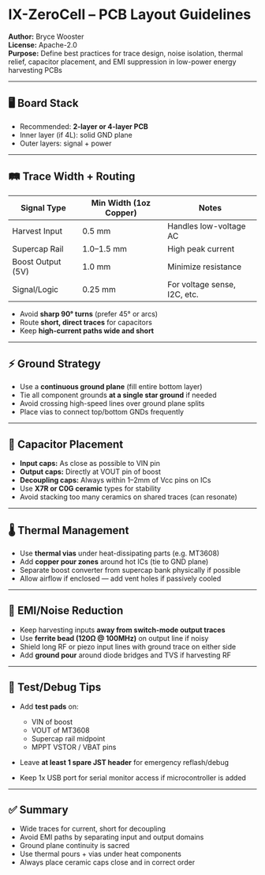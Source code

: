 # IX-ZeroCell – PCB Layout Guidelines

**Author:** Bryce Wooster  
**License:** Apache-2.0  
**Purpose:** Define best practices for trace design, noise isolation, thermal relief, capacitor placement, and EMI suppression in low-power energy harvesting PCBs

---

## 🖥️ Board Stack

- Recommended: **2-layer or 4-layer PCB**
- Inner layer (if 4L): solid GND plane
- Outer layers: signal + power

---

## 🛤️ Trace Width + Routing

| Signal Type        | Min Width (1oz Copper) | Notes                       |
|--------------------|------------------------|-----------------------------|
| Harvest Input      | 0.5 mm                 | Handles low-voltage AC  
| Supercap Rail      | 1.0–1.5 mm             | High peak current  
| Boost Output (5V)  | 1.0 mm                 | Minimize resistance  
| Signal/Logic       | 0.25 mm                | For voltage sense, I2C, etc.

- Avoid **sharp 90° turns** (prefer 45° or arcs)  
- Route **short, direct traces** for capacitors  
- Keep **high-current paths wide and short**

---

## ⚡ Ground Strategy

- Use a **continuous ground plane** (fill entire bottom layer)  
- Tie all component grounds **at a single star ground** if needed  
- Avoid crossing high-speed lines over ground plane splits  
- Place vias to connect top/bottom GNDs frequently

---

## 🔋 Capacitor Placement

- **Input caps:** As close as possible to VIN pin  
- **Output caps:** Directly at VOUT pin of boost  
- **Decoupling caps:** Always within 1–2mm of Vcc pins on ICs  
- Use **X7R or C0G ceramic** types for stability  
- Avoid stacking too many ceramics on shared traces (can resonate)

---

## 🌡️ Thermal Management

- Use **thermal vias** under heat-dissipating parts (e.g. MT3608)  
- Add **copper pour zones** around hot ICs (tie to GND plane)  
- Separate boost converter from supercap bank physically if possible  
- Allow airflow if enclosed — add vent holes if passively cooled

---

## 📡 EMI/Noise Reduction

- Keep harvesting inputs **away from switch-mode output traces**  
- Use **ferrite bead (120Ω @ 100MHz)** on output line if noisy  
- Shield long RF or piezo input lines with ground trace on either side  
- Add **ground pour** around diode bridges and TVS if harvesting RF  

---

## 🧪 Test/Debug Tips

- Add **test pads** on:  
  - VIN of boost  
  - VOUT of MT3608  
  - Supercap rail midpoint  
  - MPPT VSTOR / VBAT pins

- Leave **at least 1 spare JST header** for emergency reflash/debug  
- Keep 1x USB port for serial monitor access if microcontroller is added

---

## ✅ Summary

- Wide traces for current, short for decoupling  
- Avoid EMI paths by separating input and output domains  
- Ground plane continuity is sacred  
- Use thermal pours + vias under heat components  
- Always place ceramic caps close and in correct order

